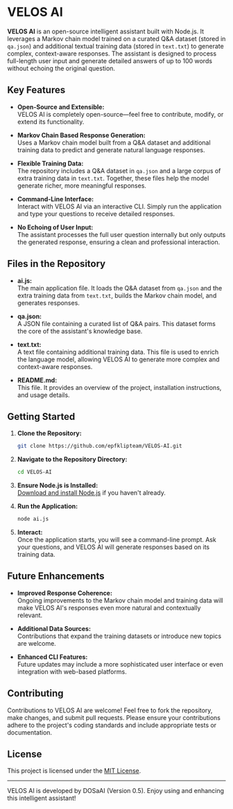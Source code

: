 # VELOS AI

**VELOS AI** is an open-source intelligent assistant built with Node.js. It leverages a Markov chain model trained on a curated Q&A dataset (stored in `qa.json`) and additional textual training data (stored in `text.txt`) to generate complex, context-aware responses. The assistant is designed to process full-length user input and generate detailed answers of up to 100 words without echoing the original question.

## Key Features

- **Open-Source and Extensible:**  
  VELOS AI is completely open-source—feel free to contribute, modify, or extend its functionality.

- **Markov Chain Based Response Generation:**  
  Uses a Markov chain model built from a Q&A dataset and additional training data to predict and generate natural language responses.

- **Flexible Training Data:**  
  The repository includes a Q&A dataset in `qa.json` and a large corpus of extra training data in `text.txt`. Together, these files help the model generate richer, more meaningful responses.

- **Command-Line Interface:**  
  Interact with VELOS AI via an interactive CLI. Simply run the application and type your questions to receive detailed responses.

- **No Echoing of User Input:**  
  The assistant processes the full user question internally but only outputs the generated response, ensuring a clean and professional interaction.

## Files in the Repository

- **ai.js:**  
  The main application file. It loads the Q&A dataset from `qa.json` and the extra training data from `text.txt`, builds the Markov chain model, and generates responses.

- **qa.json:**  
  A JSON file containing a curated list of Q&A pairs. This dataset forms the core of the assistant's knowledge base.

- **text.txt:**  
  A text file containing additional training data. This file is used to enrich the language model, allowing VELOS AI to generate more complex and context-aware responses.

- **README.md:**  
  This file. It provides an overview of the project, installation instructions, and usage details.

## Getting Started

1. **Clone the Repository:**

   ```bash
   git clone https://github.com/epfklipteam/VELOS-AI.git

2. **Navigate to the Repository Directory:**

   ```bash
   cd VELOS-AI
   ```

3. **Ensure Node.js is Installed:**  
   [Download and install Node.js](https://nodejs.org/) if you haven't already.

4. **Run the Application:**

   ```bash
   node ai.js
   ```

5. **Interact:**  
   Once the application starts, you will see a command-line prompt. Ask your questions, and VELOS AI will generate responses based on its training data.

## Future Enhancements

- **Improved Response Coherence:**  
  Ongoing improvements to the Markov chain model and training data will make VELOS AI's responses even more natural and contextually relevant.

- **Additional Data Sources:**  
  Contributions that expand the training datasets or introduce new topics are welcome.

- **Enhanced CLI Features:**  
  Future updates may include a more sophisticated user interface or even integration with web-based platforms.

## Contributing

Contributions to VELOS AI are welcome! Feel free to fork the repository, make changes, and submit pull requests. Please ensure your contributions adhere to the project's coding standards and include appropriate tests or documentation.

## License

This project is licensed under the [MIT License](LICENSE).

---

VELOS AI is developed by DOSaAI (Version 0.5). Enjoy using and enhancing this intelligent assistant!
